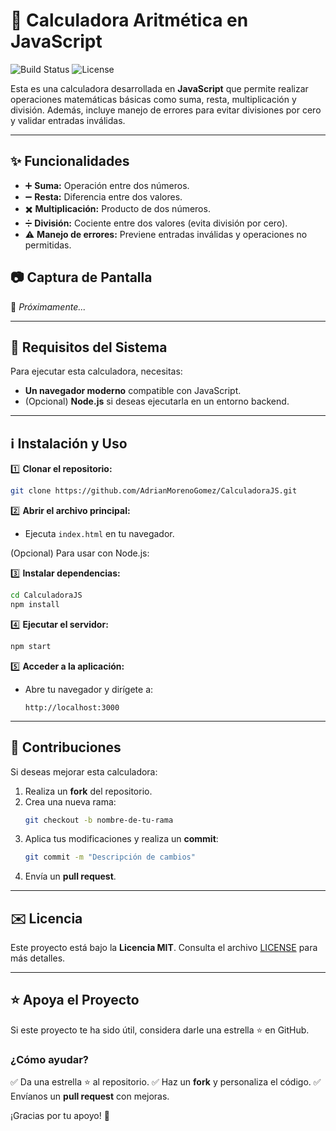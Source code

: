 # 🧮 Calculadora Aritmética en JavaScript

![Build Status](https://img.shields.io/badge/status-activo-brightgreen) ![License](https://img.shields.io/badge/license-MIT-blue)

Esta es una calculadora desarrollada en **JavaScript** que permite realizar operaciones matemáticas básicas como suma, resta, multiplicación y división. Además, incluye manejo de errores para evitar divisiones por cero y validar entradas inválidas.

---

## ✨ Funcionalidades

- ➕ **Suma:** Operación entre dos números.
- ➖ **Resta:** Diferencia entre dos valores.
- ✖️ **Multiplicación:** Producto de dos números.
- ➗ **División:** Cociente entre dos valores (evita división por cero).
- ⚠️ **Manejo de errores:** Previene entradas inválidas y operaciones no permitidas.

## 📷 Captura de Pantalla

🚧 *Próximamente...*

---

## 🔧 Requisitos del Sistema

Para ejecutar esta calculadora, necesitas:

- **Un navegador moderno** compatible con JavaScript.
- (Opcional) **Node.js** si deseas ejecutarla en un entorno backend.

---

## ℹ️ Instalación y Uso

1️⃣ **Clonar el repositorio:**
```bash
git clone https://github.com/AdrianMorenoGomez/CalculadoraJS.git
```

2️⃣ **Abrir el archivo principal:**
- Ejecuta `index.html` en tu navegador.

(Opcional) Para usar con Node.js:

3️⃣ **Instalar dependencias:**
```bash
cd CalculadoraJS
npm install
```

4️⃣ **Ejecutar el servidor:**
```bash
npm start
```

5️⃣ **Acceder a la aplicación:**
- Abre tu navegador y dirígete a:
  ```
  http://localhost:3000
  ```

---

## 🚀 Contribuciones

Si deseas mejorar esta calculadora:

1. Realiza un **fork** del repositorio.
2. Crea una nueva rama:
   ```bash
   git checkout -b nombre-de-tu-rama
   ```
3. Aplica tus modificaciones y realiza un **commit**:
   ```bash
   git commit -m "Descripción de cambios"
   ```
4. Envía un **pull request**.

---

## ✉️ Licencia

Este proyecto está bajo la **Licencia MIT**. Consulta el archivo [LICENSE](LICENSE) para más detalles.

---

## ⭐️ Apoya el Proyecto

Si este proyecto te ha sido útil, considera darle una estrella ⭐️ en GitHub.

### ¿Cómo ayudar?
✅ Da una estrella ⭐️ al repositorio.
✅ Haz un **fork** y personaliza el código.
✅ Envíanos un **pull request** con mejoras.

¡Gracias por tu apoyo! 🙌
